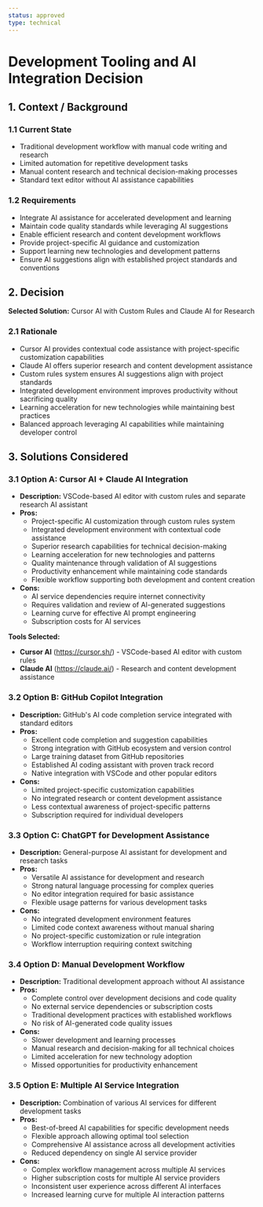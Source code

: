 ```yaml
---
status: approved
type: technical
---
```


# Development Tooling and AI Integration Decision

## 1. Context / Background

### 1.1 Current State
- Traditional development workflow with manual code writing and research
- Limited automation for repetitive development tasks
- Manual content research and technical decision-making processes
- Standard text editor without AI assistance capabilities

### 1.2 Requirements
- Integrate AI assistance for accelerated development and learning
- Maintain code quality standards while leveraging AI suggestions
- Enable efficient research and content development workflows
- Provide project-specific AI guidance and customization
- Support learning new technologies and development patterns
- Ensure AI suggestions align with established project standards and conventions

## 2. Decision

**Selected Solution:** Cursor AI with Custom Rules and Claude AI for Research

### 2.1 Rationale
- Cursor AI provides contextual code assistance with project-specific customization capabilities
- Claude AI offers superior research and content development assistance
- Custom rules system ensures AI suggestions align with project standards
- Integrated development environment improves productivity without sacrificing quality
- Learning acceleration for new technologies while maintaining best practices
- Balanced approach leveraging AI capabilities while maintaining developer control

## 3. Solutions Considered

### 3.1 Option A: Cursor AI + Claude AI Integration
- **Description:** VSCode-based AI editor with custom rules and separate research AI assistant
- **Pros:**
  - Project-specific AI customization through custom rules system
  - Integrated development environment with contextual code assistance
  - Superior research capabilities for technical decision-making
  - Learning acceleration for new technologies and patterns
  - Quality maintenance through validation of AI suggestions
  - Productivity enhancement while maintaining code standards
  - Flexible workflow supporting both development and content creation
- **Cons:**
  - AI service dependencies require internet connectivity
  - Requires validation and review of AI-generated suggestions
  - Learning curve for effective AI prompt engineering
  - Subscription costs for AI services

**Tools Selected:**
- **Cursor AI** (https://cursor.sh/) - VSCode-based AI editor with custom rules
- **Claude AI** (https://claude.ai/) - Research and content development assistance

### 3.2 Option B: GitHub Copilot Integration
- **Description:** GitHub's AI code completion service integrated with standard editors
- **Pros:**
  - Excellent code completion and suggestion capabilities
  - Strong integration with GitHub ecosystem and version control
  - Large training dataset from GitHub repositories
  - Established AI coding assistant with proven track record
  - Native integration with VSCode and other popular editors
- **Cons:**
  - Limited project-specific customization capabilities
  - No integrated research or content development assistance
  - Less contextual awareness of project-specific patterns
  - Subscription required for individual developers

### 3.3 Option C: ChatGPT for Development Assistance
- **Description:** General-purpose AI assistant for development and research tasks
- **Pros:**
  - Versatile AI assistance for development and research
  - Strong natural language processing for complex queries
  - No editor integration required for basic assistance
  - Flexible usage patterns for various development tasks
- **Cons:**
  - No integrated development environment features
  - Limited code context awareness without manual sharing
  - No project-specific customization or rule integration
  - Workflow interruption requiring context switching

### 3.4 Option D: Manual Development Workflow
- **Description:** Traditional development approach without AI assistance
- **Pros:**
  - Complete control over development decisions and code quality
  - No external service dependencies or subscription costs
  - Traditional development practices with established workflows
  - No risk of AI-generated code quality issues
- **Cons:**
  - Slower development and learning processes
  - Manual research and decision-making for all technical choices
  - Limited acceleration for new technology adoption
  - Missed opportunities for productivity enhancement

### 3.5 Option E: Multiple AI Service Integration
- **Description:** Combination of various AI services for different development tasks
- **Pros:**
  - Best-of-breed AI capabilities for specific development needs
  - Flexible approach allowing optimal tool selection
  - Comprehensive AI assistance across all development activities
  - Reduced dependency on single AI service provider
- **Cons:**
  - Complex workflow management across multiple AI services
  - Higher subscription costs for multiple AI service providers
  - Inconsistent user experience across different AI interfaces
  - Increased learning curve for multiple AI interaction patterns